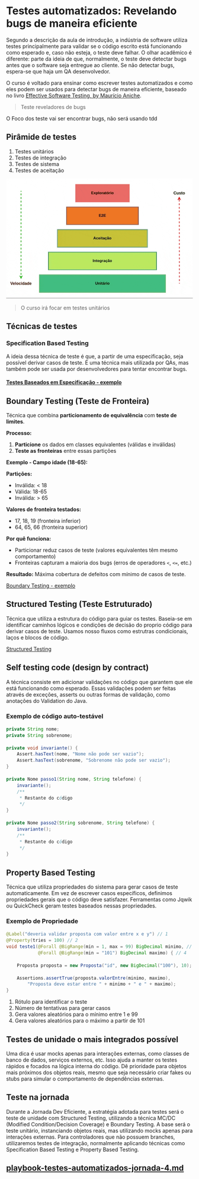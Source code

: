 # Testes automatizados: Revelando bugs de maneira eficiente

Segundo a descrição da aula de introdução, a indústria de software utiliza testes principalmente para validar se o código escrito está funcionando como esperado e, caso não esteja, o teste deve falhar. O olhar acadêmico é diferente: parte da ideia de que, normalmente, o teste deve detectar bugs antes que o software seja entregue ao cliente. Se não detectar bugs, espera-se que haja um QA desenvolvedor.

O curso é voltado para ensinar como escrever testes automatizados e como eles podem ser usados para detectar bugs de maneira eficiente, baseado no livro [Effective Software Testing, by Maurício Aniche](https://www.effective-software-testing.com/).

> Teste reveladores de bugs

O Foco dos teste vai ser encontrar bugs, não será usando tdd


## Pirâmide de testes

1. Testes unitários
2. Testes de integração
3. Testes de sistema
4. Testes de aceitação

![alt text](image-1.png)

> O curso irá focar em testes unitários

## Técnicas de testes

### Specification Based Testing

A ideia dessa técnica de teste é que, a partir de uma especificação, seja possível derivar casos de teste. É uma técnica mais utilizada por QAs, mas também pode ser usada por desenvolvedores para tentar encontrar bugs.

#### [Testes Baseados em Especificação - exemplo](specification_based_testes.md)




## Boundary Testing (Teste de Fronteira)

Técnica que combina **particionamento de equivalência** com **teste de limites**.

**Processo:**

1. **Particione** os dados em classes equivalentes (válidas e inválidas)
2. **Teste as fronteiras** entre essas partições

**Exemplo - Campo idade (18-65):**

**Partições:**

- Inválida: < 18
- Válida: 18-65
- Inválida: > 65

**Valores de fronteira testados:**

- 17, 18, 19 (fronteira inferior)
- 64, 65, 66 (fronteira superior)

**Por quê funciona:**

- Particionar reduz casos de teste (valores equivalentes têm mesmo comportamento)
- Fronteiras capturam a maioria dos bugs (erros de operadores `<`, `<=`, etc.)

**Resultado:** Máxima cobertura de defeitos com mínimo de casos de teste.

[Boundary Testing - exemplo](boundary_testing_exemplo.md)

## Structured Testing (Teste Estruturado)

Técnica que utiliza a estrutura do código para guiar os testes. Baseia-se em identificar caminhos lógicos e condições de decisão do proprio código para derivar casos de teste. Usamos nosso fluxos como estrutras condicionais, laços e blocos de código.

[Structured Testing](structured_testing.md)

## Self testing code (design by contract)

A técnica consiste em adicionar validações no código que garantem que ele está funcionando como esperado. Essas validações podem ser feitas através de exceções, asserts ou outras formas de validação, como anotações do Validation do Java.

### Exemplo de código auto-testável

```java
private String nome;
private String sobrenome;

private void invariante() {
    Assert.hasText(nome, "Nome não pode ser vazio");
    Assert.hasText(sobrenome, "Sobrenome não pode ser vazio");
}

private Nome passo1(String nome, String telefone) {
    invariante();
    /**
     * Restante do código
     */
}

private Nome passo2(String sobrenome, String telefone) {
    invariante();
    /**
     * Restante do código
     */
}
```
## Property Based Testing

Técnica que utiliza propriedades do sistema para gerar casos de teste automaticamente. Em vez de escrever casos específicos, definimos propriedades gerais que o código deve satisfazer. Ferramentas como Jqwik ou QuickCheck geram testes baseados nessas propriedades.

### Exemplo de Propriedade

```java
@Label("deveria validar proposta com valor entre x e y") // 1
@Property(tries = 100) // 2
void teste1(@Forall @BigRange(min = 1, max = 99) BigDecimal minimo, // 3
            @Forall @BigRange(min = "101") BigDecimal maximo) { // 4

    Proposta proposta = new Proposta("id", new BigDecimal("100"), 10);

    Assertions.assertTrue(proposta.valorEntre(minimo, maximo),
        "Proposta deve estar entre " + minimo + " e " + maximo);
}
```

1. Rótulo para identificar o teste
2. Número de tentativas para gerar casos
3. Gera valores aleatórios para o mínimo entre 1 e 99
4. Gera valores aleatórios para o máximo a partir de 101


## Testes de unidade o mais integrados possível

Uma dica é usar mocks apenas para interações externas, como classes de banco de dados, serviços externos, etc. Isso ajuda a manter os testes rápidos e focados na lógica interna do código. Dê prioridade para objetos mais próximos dos objetos reais, mesmo que seja necessário criar fakes ou stubs para simular o comportamento de dependências externas.

## Teste na jornada

Durante a Jornada Dev Eficiente, a estratégia adotada para testes será o teste de unidade com Structured Testing, utilizando a técnica MC/DC (Modified Condition/Decision Coverage) e Boundary Testing. A base será o teste unitário, instanciando objetos reais, mas utilizando mocks apenas para interações externas. Para controladores que não possuem branches, utilizaremos testes de integração, normalmente aplicando técnicas como Specification Based Testing e Property Based Testing.


## [playbook-testes-automatizados-jornada-4.md](playbook-testes-automatizados-jornada-4.md)
